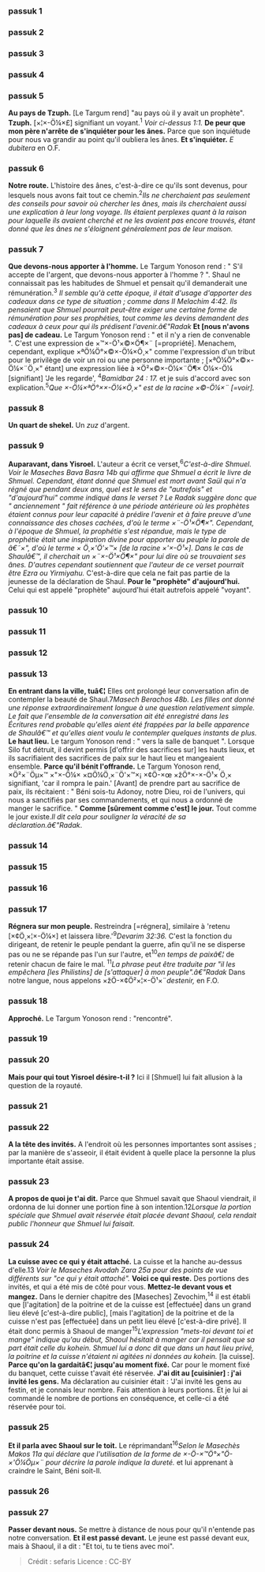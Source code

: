 
### passuk 1

### passuk 2

### passuk 3

### passuk 4

### passuk 5
<b>Au pays de Tzuph.</b> [Le Targum rend] "au pays où il y avait un prophète".
<b>Tzuph.</b> [<span>×¦×-Ö¼×£</span>] signifiant un voyant.<sup>1</sup><i class="footnote"> Voir ci-dessus 1:1.</i>
<b>De peur que mon père n'arrête de s'inquiéter pour les ânes.</b> Parce que son inquiétude pour nous va grandir au point qu'il oubliera les ânes.
<b>Et s'inquiéter.</b> <i>E dubitera</i> en O.F.

### passuk 6
<b>Notre route.</b> L'histoire des ânes, c'est-à-dire ce qu'ils sont devenus, pour lesquels nous avons fait tout ce chemin.<sup>2</sup><i class="footnote">Ils ne cherchaient pas seulement des conseils pour savoir où chercher les ânes, mais ils cherchaient aussi une explication à leur long voyage. Ils étaient perplexes quant à la raison pour laquelle ils avaient cherché et ne les avaient pas encore trouvés, étant donné que les ânes ne s'éloignent généralement pas de leur maison.</i>

### passuk 7
<b>Que devons-nous apporter à l'homme.</b> Le Targum Yonoson rend : " S'il accepte de l'argent, que devons-nous apporter à l'homme ? ". Shaul ne connaissait pas les habitudes de Shmuel et pensait qu'il demanderait une rémunération.<sup>3</sup><i class="footnote"> Il semble qu'à cette époque, il était d'usage d'apporter des cadeaux dans ce type de situation ; comme dans II Melachim 4:42. Ils pensaient que Shmuel pourrait peut-être exiger une certaine forme de rémunération pour ses prophéties, tout comme les devins demandent des cadeaux à ceux pour qui ils prédisent l'avenir.â€"Radak</i>
<b>Et [nous n'avons pas] de cadeau.</b> Le Targum Yonoson rend : " et il n'y a rien de convenable ". C'est une expression de <span>×™×-Ö¹×©×Ö¶×¨</span> [=propriété]. Menachem, cependant, explique <span>×ªÖ¼Ö°×©×-Ö¼×Ö¸×"</span> comme l'expression d'un tribut pour le privilège de voir un roi ou une personne importante ; [<span>×ªÖ¼Ö°×©×-Ö¼×¨Ö¸×"</span> étant] une expression liée à <span>×Ö²×©×-Ö¼×¨Ö¶× Ö¼×-Ö¼</span> [signifiant] 'Je les regarde', <sup>4</sup><i class="footnote">Bamidbar 24 : 17. </i> et je suis d'accord avec son explication.<sup>5</sup><i class="footnote">Que <span>×-Ö¼×ªÖ°××-Ö¼×Ö¸×"</span> est de la racine <span>×©-Ö¼×¨</span> [=voir].</i>

### passuk 8
<b>Un quart de shekel.</b> Un <i>zuz</i> d'argent.

### passuk 9
<b>Auparavant, dans Yisroel.</b> L'auteur a écrit ce verset,<sup>6</sup><i class="footnote">C'est-à-dire Shmuel. Voir le Maseches Bava Basra 14b qui affirme que Shmuel a écrit le livre de Shmuel. Cependant, étant donné que Shmuel est mort avant Saül qui n'a régné que pendant deux ans, quel est le sens de "autrefois" et "d'aujourd'hui" comme indiqué dans le verset ? Le Radak suggère donc que " anciennement " fait référence à une période antérieure où les prophètes étaient connus pour leur capacité à prédire l'avenir et à faire preuve d'une connaissance des choses cachées, d'où le terme <span>×¨-Ö¹×Ö¶×"</span>. Cependant, à l'époque de Shmuel, la prophétie s'est répandue, mais le type de prophétie était une inspiration divine pour apporter au peuple la parole de â€˜<span>×"</span>, d'où le terme <span>× Ö¸×'Ö'×™×</span> [de la racine <span>×'×-Ö¹×</span>]. Dans le cas de Shaulâ€™, il cherchait un <span>×¨×-Ö¹×Ö¶×"</span> pour lui dire où se trouvaient ses ânes. D'autres cependant soutiennent que l'auteur de ce verset pourrait être Ezra ou Yirmiyahu.</i> C'est-à-dire que cela ne fait pas partie de la jeunesse de la déclaration de Shaul.
<b>Pour le "prophète" d'aujourd'hui.</b> Celui qui est appelé "prophète" aujourd'hui était autrefois appelé "voyant".

### passuk 10

### passuk 11

### passuk 12

### passuk 13
<b>En entrant dans la ville, tuâ€¦</b> Elles ont prolongé leur conversation afin de contempler la beauté de Shaul.</sup>7</sup><i class="footnote">Masech Berachos 48b. Les filles ont donné une réponse extraordinairement longue à une question relativement simple. Le fait que l'ensemble de la conversation ait été enregistré dans les Écritures rend probable qu'elles aient été frappées par la belle apparence de Shaulâ€™ et qu'elles aient voulu le contempler quelques instants de plus.</i>
<b>Le haut lieu.</b> Le targum Yonoson rend : " vers la salle de banquet ". Lorsque Silo fut détruit, il devint permis [d'offrir des sacrifices sur] les hauts lieux, et ils sacrifiaient des sacrifices de paix sur le haut lieu et mangeaient ensemble.
<b>Parce qu'il bénit l'offrande.</b> Le Targum Yonoson rend, <span>×Ö²×¨Öµ×™ ×"×-Ö¼× ×¤Ö¼Ö¸×¨Ö'×™×¡ ×¢Ö-×œ ×žÖ°×-×-Ö¹× Ö¸×</span> signifiant, 'car il rompra le pain.' [Avant] de prendre part au sacrifice de paix, ils récitaient : " Béni sois-tu Adonoy, notre Dieu, roi de l'univers, qui nous a sanctifiés par ses commandements, et qui nous a ordonné de manger le sacrifice. "
<b>Comme [sûrement comme c'est] le jour.</b> Tout comme le jour existe.</sup></sup><i class="footnote">Il dit cela pour souligner la véracité de sa déclaration.â€"Radak</i>.

### passuk 14

### passuk 15

### passuk 16

### passuk 17
<b>Régnera sur mon peuple.</b> Restreindra [=régnera], similaire à 'retenu [<span>×¢Ö¸×¦×-Ö¼×</span>] et laissera libre.'<sup>9</sup><i class="footnote">Devarim 32:36. </i> C'est la fonction du dirigeant, de retenir le peuple pendant la guerre, afin qu'il ne se disperse pas ou ne se répande pas l'un sur l'autre, et<sup>10</sup><i class="footnote">en temps de paixâ€¦</i> de retenir chacun de faire le mal. <sup>11</sup><i class="footnote">La phrase peut être traduite par "il les empêchera [les Philistins] de [s'attaquer] à mon peuple".â€"Radak</i> Dans notre langue, nous appelons <span>×žÖ-×¢Ö²×¦×-Ö¹×¨</span><i>destenir,</i> en F.O.

### passuk 18
<b>Approché.</b> Le Targum Yonoson rend : "rencontré".

### passuk 19

### passuk 20
<b>Mais pour qui tout Yisroel désire-t-il ?</b> Ici il [Shmuel] lui fait allusion à la question de la royauté.

### passuk 21

### passuk 22
<b>A la tête des invités.</b> A l'endroit où les personnes importantes sont assises ; par la manière de s'asseoir, il était évident à quelle place la personne la plus importante était assise.

### passuk 23
<b>A propos de quoi je t'ai dit.</b> Parce que Shmuel savait que Shaoul viendrait, il ordonna de lui donner une portion fine à son intention.</sup>12</sup><i class="footnote">Lorsque la portion spéciale que Shmuel avait réservée était placée devant Shaoul, cela rendait public l'honneur que Shmuel lui faisait.</i>

### passuk 24
<b>La cuisse avec ce qui y était attaché.</b> La cuisse et la hanche au-dessus d'elle.</sup>13</sup><i class="footnote"> Voir le Maseches Avodah Zara 25a pour des points de vue différents sur "ce qui y était attaché".</i>
<b>Voici ce qui reste.</b> Des portions des invités, et qui a été mis de côté pour vous.
<b>Mettez-le devant vous et mangez.</b> Dans le dernier chapitre des [Maseches] Zevochim,<sup>14</sup><i class="footnote"></i> il est établi que [l'agitation] de la poitrine et de la cuisse est [effectuée] dans un grand lieu élevé [c'est-à-dire public], [mais l'agitation] de la poitrine et de la cuisse n'est pas [effectuée] dans un petit lieu élevé [c'est-à-dire privé]. Il était donc permis à Shaoul de manger<sup>15</sup><i class="footnote">L'expression "mets-toi devant toi et mange" indique qu'au début, Shaoul hésitait à manger car il pensait que sa part était celle du kohein. Shmuel lui a donc dit que dans un haut lieu privé, la poitrine et la cuisse n'étaient ni agitées ni données au kohein.</i> [la cuisse].
<b>Parce qu'on la gardaitâ€¦ jusqu'au moment fixé.</b> Car pour le moment fixé du banquet, cette cuisse t'avait été réservée.
<b>J'ai dit au [cuisinier] : j'ai invité les gens.</b> Ma déclaration au cuisinier était : 'J'ai invité les gens au festin, et je connais leur nombre. Fais attention à leurs portions. Et je lui ai commandé le nombre de portions en conséquence, et celle-ci a été réservée pour toi.

### passuk 25
<b>Et il parla avec Shaoul sur le toit.</b> Le réprimandant<sup>16</sup><i class="footnote">Selon le Masechès Makos 11a qui déclare que l'utilisation de la forme de <span>×-Ö-×™Ö°×"Ö-×'Ö¼Öµ×¨</span> pour décrire la parole indique la dureté.</i> et lui apprenant à craindre le Saint, Béni soit-Il.

### passuk 26

### passuk 27
<b>Passer devant nous.</b> Se mettre à distance de nous pour qu'il n'entende pas notre conversation.
<b>Et il est passé devant.</b> Le jeune est passé devant eux, mais à Shaoul, il a dit : "Et toi, tu te tiens avec moi".

>Crédit : sefaris
>Licence : CC-BY